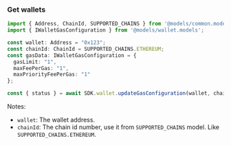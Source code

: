 ### Get wallets

```ts
import { Address, ChainId, SUPPORTED_CHAINS } from '@models/common.models';
import { IWalletGasConfiguration } from '@models/wallet.models';

const wallet: Address = "0x123";
const chainId: ChainId = SUPPORTED_CHAINS.ETHEREUM;
const gasData: IWalletGasConfiguration = {
  gasLimit: "1",
  maxFeePerGas: "1",
  maxPriorityFeePerGas: "1"
};

const { status } = await SDK.wallet.updateGasConfiguration(wallet, chainId, gasData);
```
Notes:

- `wallet`: The wallet address.
- `chainId`: The chain id number, use it from `SUPPORTED_CHAINS` model. Like `SUPPORTED_CHAINS.ETHEREUM`.